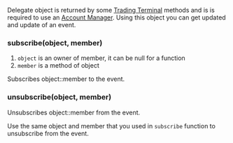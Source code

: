 Delegate object is returned by some [Trading Terminal](Trading-Terminal) methods and is is required to use an [Account Manager](Account-Manager). Using this object you can get updated and update of an event.

### subscribe(object, member)

1. `object` is an owner of member, it can be null for a function
1. `member` is a method of object

Subscribes object::member to the event.

### unsubscribe(object, member)

Unsubscribes object::member from the event.

Use the same object and member that you used in `subscribe` function to unsubscribe from the event.
